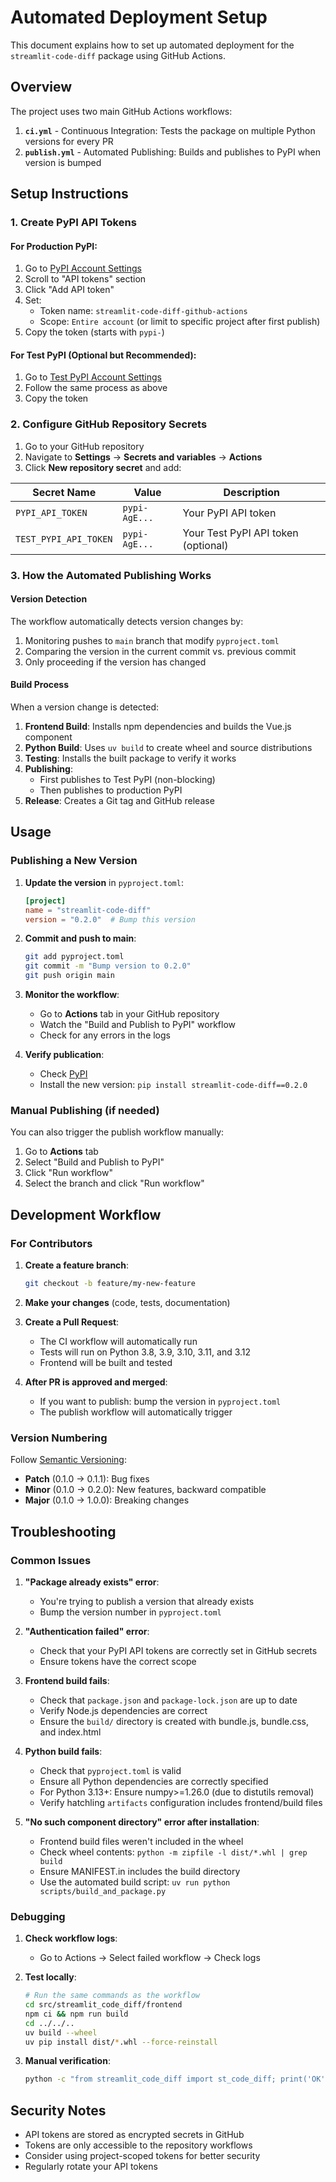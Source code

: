 # Automated Deployment Setup

This document explains how to set up automated deployment for the `streamlit-code-diff` package using GitHub Actions.

## Overview

The project uses two main GitHub Actions workflows:

1. **`ci.yml`** - Continuous Integration: Tests the package on multiple Python versions for every PR
2. **`publish.yml`** - Automated Publishing: Builds and publishes to PyPI when version is bumped

## Setup Instructions

### 1. Create PyPI API Tokens

#### For Production PyPI:
1. Go to [PyPI Account Settings](https://pypi.org/manage/account/)
2. Scroll to "API tokens" section
3. Click "Add API token"
4. Set:
   - Token name: `streamlit-code-diff-github-actions`
   - Scope: `Entire account` (or limit to specific project after first publish)
5. Copy the token (starts with `pypi-`)

#### For Test PyPI (Optional but Recommended):
1. Go to [Test PyPI Account Settings](https://test.pypi.org/manage/account/)
2. Follow the same process as above
3. Copy the token

### 2. Configure GitHub Repository Secrets

1. Go to your GitHub repository
2. Navigate to **Settings** → **Secrets and variables** → **Actions**
3. Click **New repository secret** and add:

| Secret Name | Value | Description |
|-------------|-------|-------------|
| `PYPI_API_TOKEN` | `pypi-AgE...` | Your PyPI API token |
| `TEST_PYPI_API_TOKEN` | `pypi-AgE...` | Your Test PyPI API token (optional) |

### 3. How the Automated Publishing Works

#### Version Detection
The workflow automatically detects version changes by:
1. Monitoring pushes to `main` branch that modify `pyproject.toml`
2. Comparing the version in the current commit vs. previous commit
3. Only proceeding if the version has changed

#### Build Process
When a version change is detected:
1. **Frontend Build**: Installs npm dependencies and builds the Vue.js component
2. **Python Build**: Uses `uv build` to create wheel and source distributions
3. **Testing**: Installs the built package to verify it works
4. **Publishing**: 
   - First publishes to Test PyPI (non-blocking)
   - Then publishes to production PyPI
5. **Release**: Creates a Git tag and GitHub release

## Usage

### Publishing a New Version

1. **Update the version** in `pyproject.toml`:
   ```toml
   [project]
   name = "streamlit-code-diff"
   version = "0.2.0"  # Bump this version
   ```

2. **Commit and push to main**:
   ```bash
   git add pyproject.toml
   git commit -m "Bump version to 0.2.0"
   git push origin main
   ```

3. **Monitor the workflow**:
   - Go to **Actions** tab in your GitHub repository
   - Watch the "Build and Publish to PyPI" workflow
   - Check for any errors in the logs

4. **Verify publication**:
   - Check [PyPI](https://pypi.org/project/streamlit-code-diff/)
   - Install the new version: `pip install streamlit-code-diff==0.2.0`

### Manual Publishing (if needed)

You can also trigger the publish workflow manually:
1. Go to **Actions** tab
2. Select "Build and Publish to PyPI"
3. Click "Run workflow"
4. Select the branch and click "Run workflow"

## Development Workflow

### For Contributors

1. **Create a feature branch**:
   ```bash
   git checkout -b feature/my-new-feature
   ```

2. **Make your changes** (code, tests, documentation)

3. **Create a Pull Request**:
   - The CI workflow will automatically run
   - Tests will run on Python 3.8, 3.9, 3.10, 3.11, and 3.12
   - Frontend will be built and tested

4. **After PR is approved and merged**:
   - If you want to publish: bump the version in `pyproject.toml`
   - The publish workflow will automatically trigger

### Version Numbering

Follow [Semantic Versioning](https://semver.org/):
- **Patch** (0.1.0 → 0.1.1): Bug fixes
- **Minor** (0.1.0 → 0.2.0): New features, backward compatible
- **Major** (0.1.0 → 1.0.0): Breaking changes

## Troubleshooting

### Common Issues

1. **"Package already exists" error**:
   - You're trying to publish a version that already exists
   - Bump the version number in `pyproject.toml`

2. **"Authentication failed" error**:
   - Check that your PyPI API tokens are correctly set in GitHub secrets
   - Ensure tokens have the correct scope

3. **Frontend build fails**:
   - Check that `package.json` and `package-lock.json` are up to date
   - Verify Node.js dependencies are correct
   - Ensure the `build/` directory is created with bundle.js, bundle.css, and index.html

4. **Python build fails**:
   - Check that `pyproject.toml` is valid
   - Ensure all Python dependencies are correctly specified
   - For Python 3.13+: Ensure numpy>=1.26.0 (due to distutils removal)
   - Verify hatchling `artifacts` configuration includes frontend/build files

5. **"No such component directory" error after installation**:
   - Frontend build files weren't included in the wheel
   - Check wheel contents: `python -m zipfile -l dist/*.whl | grep build`
   - Ensure MANIFEST.in includes the build directory
   - Use the automated build script: `uv run python scripts/build_and_package.py`

### Debugging

1. **Check workflow logs**:
   - Go to Actions → Select failed workflow → Check logs

2. **Test locally**:
   ```bash
   # Run the same commands as the workflow
   cd src/streamlit_code_diff/frontend
   npm ci && npm run build
   cd ../../..
   uv build --wheel
   uv pip install dist/*.whl --force-reinstall
   ```

3. **Manual verification**:
   ```bash
   python -c "from streamlit_code_diff import st_code_diff; print('OK')"
   ```

## Security Notes

- API tokens are stored as encrypted secrets in GitHub
- Tokens are only accessible to the repository workflows
- Consider using project-scoped tokens for better security
- Regularly rotate your API tokens 